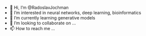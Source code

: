 - 👋 Hi, I’m @RadoslavJochman
- 👀 I’m interested in neural networks, deep learning, bioinformatics
- 🌱 I’m currently learning generative models
- 💞️ I’m looking to collaborate on ...
- 📫 How to reach me ...

<!---
RadoslavJochman/RadoslavJochman is a ✨ special ✨ repository because its `README.md` (this file) appears on your GitHub profile.
You can click the Preview link to take a look at your changes.
--->
